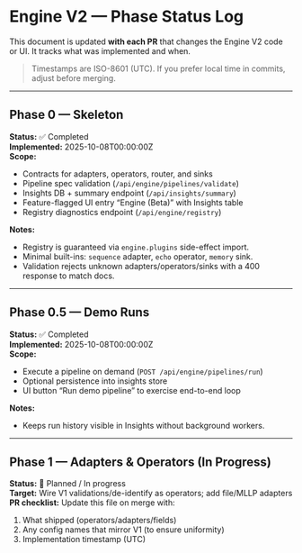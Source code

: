 # Engine V2 — Phase Status Log

This document is updated **with each PR** that changes the Engine V2 code or UI. It tracks what was implemented and when.

> Timestamps are ISO-8601 (UTC). If you prefer local time in commits, adjust before merging.

---

## Phase 0 — Skeleton

**Status:** ✅ Completed  
**Implemented:** 2025-10-08T00:00:00Z  
**Scope:**
- Contracts for adapters, operators, router, and sinks
- Pipeline spec validation (`/api/engine/pipelines/validate`)
- Insights DB + summary endpoint (`/api/insights/summary`)
- Feature-flagged UI entry “Engine (Beta)” with Insights table
- Registry diagnostics endpoint (`/api/engine/registry`)

**Notes:**
- Registry is guaranteed via `engine.plugins` side-effect import.
- Minimal built-ins: `sequence` adapter, `echo` operator, `memory` sink.
- Validation rejects unknown adapters/operators/sinks with a 400 response to match docs.

---

## Phase 0.5 — Demo Runs

**Status:** ✅ Completed  
**Implemented:** 2025-10-08T00:00:00Z  
**Scope:**
- Execute a pipeline on demand (`POST /api/engine/pipelines/run`)
- Optional persistence into insights store
- UI button “Run demo pipeline” to exercise end-to-end loop

**Notes:**
- Keeps run history visible in Insights without background workers.

---

## Phase 1 — Adapters & Operators (In Progress)

**Status:** 🚧 Planned / In progress  
**Target:** Wire V1 validations/de-identify as operators; add file/MLLP adapters  
**PR checklist:** Update this file on merge with:
1. What shipped (operators/adapters/fields)
2. Any config names that mirror V1 (to ensure uniformity)
3. Implementation timestamp (UTC)
